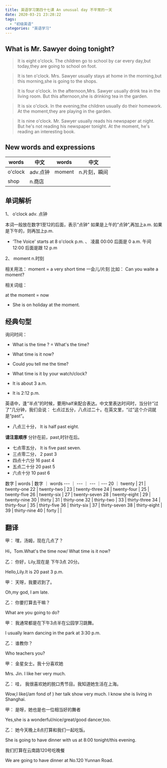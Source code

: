 ```yaml
---
title: 英语学习第四十七课 An unusual day 不平常的一天
date: 2020-03-21 23:28:22
tags: 
  - "初级英语"
categories: "英语学习"
---
```


## What is Mr. Sawyer doing tonight?

> It is eight o'clock.
> The children go to school by car every day,but today,they are going to school on foot.

> It is ten o'clock.
> Mrs. Sawyer usually stays at home in the morning,but this morning,she is going to the shops.

> It is four o'clock.
> In the afternoon,Mrs. Sawyer usually drink tea in the living room.
> But this afternoon,she is drinking tea in the garden.

> It is six o'clock.
> In the evening,the children usually do their homework.
> At the moment,they are playing in the garden.

> It is nine o'clock.
> Mr. Sawyer usually reads his newspaper at night.
> But he's not reading his newspaper tonight.
> At the moment, he's reading an interesting book.

## New words and expressions

words | 中文 | words | 中文
--- | --- | --- | ---
o'clock | adv.点钟 | moment | n.片刻，瞬间
shop | n.商店 | |

## 单词解析

1、 o'clock adv. 点钟

本词一般放在数字1至12的后面，表示“点钟"
如果是上午的“点钟”,再加上a.m.
如果是下午的，则再加上p.m.

- ‘The Voice' starts at 8 o'clock p.m.
 、
 凌晨 00:00 后面是 0 a.m. 午间 12:00 后面是跟 12 p.m

 2、 moment n.时刻

相关用法：
moment = a very short time
一会儿/片刻
比如： Can you waite a moment?

相关词组：

at the moment = now

- She is on holiday at the moment.

## 经典句型

询问时间：

- What is the time ? = What's the time?

- What time is it now?

- Could you tell me the time?

- What time is it by your watch/clock?

- It is about 3 a.m.

- It is 2:12 p.m.

英语中，逢“半点”的时候，要用half来配合表达。中文里表达时间时，当分针“过了”几分钟，我们会说： 七点过五分，八点过二十。在英文里，“过”这个介词就是“past”。

- 八点三十分， It is half past eight.

**请注意顺序** 分针在前，past,时针在后。

- 七点零五分， It is five past seven.
- 三点零二分， 2 past 3
- 四点十六分 16 past 4
- 五点二十分 20 past 5
- 六点十分 10 past 6

数字 | words | 数字 ｜ words
--- ｜ --- ｜ --- ｜---
20 ｜ twenty | 21 | twenty-one 
22 | twenty-two | 23 | twenty-three
24 | twenty-four | 25 | twenty-five
26 | twenty-six | 27 | twenty-seven
28 | twenty-eight | 29 | twenty-nine
30 | thirty | 31 | thirty-one 
32 | thirty-two | 33 | thirty-three
34 | thirty-four | 35 | thirty-five 
36 | thirty-six | 37 | thirty-seven
38 | thirty-eight | 39 | thirty-nine
40 | forty | |

## 翻译

甲： 嘿，汤姆，现在几点了？

Hi，Tom.What's the time now/ What time is it now?

乙： 你好，Lily,现在是 下午3点 20分。

Hello,Lily.It is 20 past 3 p.m.

甲： 天呀，我要迟到了。

Oh,my god, I am late.

乙： 你要打算去干嘛？

What are you going to do?

甲： 我通常都是在下午3点半在公园学习跳舞。

I usually learn dancing in the park at 3:30 p.m.

乙： 谁教你？

Who teachers you?

甲： 金星女士。我十分喜欢她

Mrs. Jin. I like her very much.

乙： 哇， 我很喜欢她的脱口秀节目。我知道她生活在上海。

Wow,I like(/am fond of ) her talk show very much. I know she is living in Shanghai.

甲： 是呀，她也是也一位相当好的舞者

Yes,she is a wonderful/nice/great/good dancer,too.

乙： 她今天晚上8点打算和我们一起吃饭。

She is going to have dinner with us  at 8:00 tonight/this evening.

我们打算在云南路120号吃晚餐

We are going to have  dinner at No.120 Yunnan Road.
